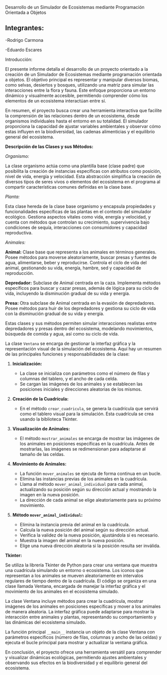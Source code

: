 Desarrollo de un Simulador de Ecosistemas mediante Programación Orientada a Objetos

Integrantes:
-
-Rodrigo Carmona

-Eduardo Escares


Introducción:

El presente informe detalla el desarrollo de un proyecto orientado a la creación de un Simulador de Ecosistemas mediante programación orientada a objetos. El objetivo principal es representar y manipular diversos biomas, como selvas, desiertos y bosques, utilizando una matriz para simular las interacciones entre la flora y fauna. Este enfoque proporciona un entorno dinámico y visualmente accesible, permitiendo comprender cómo los elementos de un ecosistema interactúan entre sí.

En resumen, el proyecto busca crear una herramienta interactiva que facilite la comprensión de las relaciones dentro de un ecosistema, desde organismos individuales hasta el entorno en su totalidad. El simulador proporciona la capacidad de ajustar variables ambientales y observar cómo estas influyen en la biodiversidad, las cadenas alimenticias y el equilibrio general del ecosistema.

**Descripción de las Clases y sus Métodos:**

*Organismo:*

La clase organismo actúa como una plantilla base (clase padre) que posibilita la creación de instancias específicas con atributos como posición, nivel de vida, energía y velocidad. Esta abstracción simplifica la creación de diversos tipos de seres vivos o elementos del ecosistema en el programa al compartir características comunes definidas en la clase base.

*Planta:*

Esta clase hereda de la clase base organismo y encapsula propiedades y funcionalidades específicas de las plantas en el contexto del simulador ecológico. Gestiona aspectos vitales como vida, energía y velocidad, y cuenta con métodos que controlan su crecimiento, supervivencia bajo condiciones de sequía, interacciones con consumidores y capacidad reproductiva.

*Animales:*

**Animal:** Clase base que representa a los animales en términos generales. Posee métodos para moverse aleatoriamente, buscar presas y fuentes de agua, alimentarse, beber y reproducirse. Controla el ciclo de vida del animal, gestionando su vida, energía, hambre, sed y capacidad de reproducción.

**Depredador:** Subclase de Animal centrada en la caza. Implementa métodos específicos para buscar y cazar presas, además de lógica para su ciclo de vida, incluyendo la disminución gradual de su vida y energía.

**Presa:** Otra subclase de Animal centrada en la evasión de depredadores. Posee métodos para huir de los depredadores y gestiona su ciclo de vida con la disminución gradual de su vida y energía.

Estas clases y sus métodos permiten simular interacciones realistas entre depredadores y presas dentro del ecosistema, modelando movimientos, búsqueda de comida y agua, así como su ciclo de vida.


La clase `Ventana` se encarga de gestionar la interfaz gráfica y la representación visual de la simulación del ecosistema. Aquí hay un resumen de las principales funciones y responsabilidades de la clase:

1. **Inicialización:**
   - La clase se inicializa con parámetros como el número de filas y columnas del tablero, y el ancho de cada celda.
   - Se cargan las imágenes de los animales y se establecen las posiciones iniciales y direcciones aleatorias de los mismos.

2. **Creación de la Cuadrícula:**
   - En el método `crear_cuadricula`, se genera la cuadrícula que servirá como el tablero visual para la simulación. Esta cuadrícula se crea usando la biblioteca Tkinter.

3. **Visualización de Animales:**
   - El método `mostrar_animales` se encarga de mostrar las imágenes de los animales en posiciones específicas en la cuadrícula. Antes de mostrarlas, las imágenes se redimensionan para adaptarse al tamaño de las celdas.

4. **Movimiento de Animales:**
   - La función `mover_animales` se ejecuta de forma continua en un bucle.
   - Elimina las instancias previas de los animales en la cuadrícula.
   - Llama al método `mover_animal_individual` para cada animal, actualizando su posición según su dirección actual y mostrando la imagen en la nueva posición.
   - La dirección de cada animal se elige aleatoriamente para su próximo movimiento.

5. **Método `mover_animal_individual`:**
   - Elimina la instancia previa del animal en la cuadrícula.
   - Calcula la nueva posición del animal según su dirección actual.
   - Verifica la validez de la nueva posición, ajustándola si es necesario.
   - Muestra la imagen del animal en la nueva posición.
   - Elige una nueva dirección aleatoria si la posición resulta ser inválida.

**Tkinter:**

Se utiliza la librería Tkinter de Python para crear una ventana que muestra una cuadrícula simulando un entorno o ecosistema. Los iconos que representan a los animales se mueven aleatoriamente en intervalos regulares de tiempo dentro de la cuadrícula. El código se organiza en una clase llamada Ventana, encargada de manejar la interfaz gráfica y el movimiento de los animales en el ecosistema simulado.

La clase Ventana incluye métodos para crear la cuadrícula, mostrar imágenes de los animales en posiciones específicas y mover a los animales de manera aleatoria. La interfaz gráfica puede adaptarse para mostrar la interacción entre animales y plantas, representando su comportamiento y las dinámicas del ecosistema simulado.

La función principal `__main__` instancia un objeto de la clase Ventana con parámetros específicos (número de filas, columnas y ancho de las celdas) y ejecuta el bucle principal para mostrar y actualizar la ventana gráfica.

En conclusión, el proyecto ofrece una herramienta versátil para comprender y visualizar dinámicas ecológicas, permitiendo ajustes ambientales y observando sus efectos en la biodiversidad y el equilibrio general del ecosistema.
